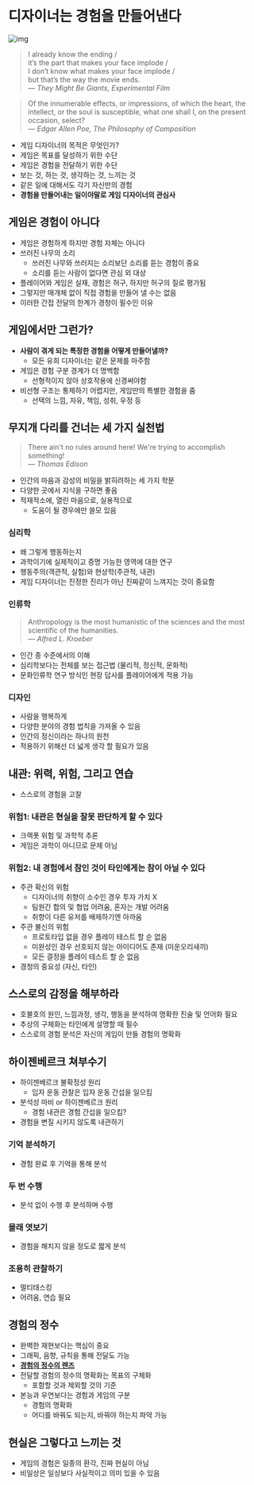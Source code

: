 # 디자이너는 경험을 만들어낸다
![img](../img/5.jpg)
> I already know the ending /  
> it’s the part that makes your face implode /  
> I don’t know what makes your face implode /  
> but that’s the way the movie ends.  
> _&horbar; They Might Be Giants, Experimental Film_

> Of the innumerable effects, or impressions, of which the heart, the intellect, or the soul is susceptible, what one shall I, on the present occasion, select?  
> _&horbar; Edgar Allen Poe, The Philosophy of Composition_
* 게임 디자이너의 목적은 무엇인가?
* 게임은 목표를 달성하기 위한 수단
* 게임은 경험을 전달하기 위한 수단
* 보는 것, 하는 것, 생각하는 것, 느끼는 것
* 같은 일에 대해서도 각기 자신만의 경험
* **경험을 만들어내는 일이야말로 게임 디자이너의 관심사**

## 게임은 경험이 아니다
* 게임은 경험하게 하지만 경험 자체는 아니다
* 쓰러진 나무의 소리
  * 쓰러진 나무와 쓰러지는 소리보단 소리를 듣는 경험이 중요
  * 소리를 듣는 사람이 없다면 관심 외 대상
* 플레이어와 게임은 실재, 경험은 허구, 하지만 허구의 질로 평가됨
* 그렇지만 매개체 없이 직접 경험을 만들어 낼 수는 없음
* 이러한 간접 전달의 한계가 경청이 필수인 이유

## 게임에서만 그런가?
* **사람이 겪게 되는 특정한 경험을 어떻게 만들어낼까?**
  * 모든 유희 디자이너는 같은 문제를 마주함
* 게임은 경험 구분 경계가 더 명백함
  * 선형적이지 않아 상호작용에 신경써야함
* 비선형 구조는 통제하기 어렵지만, 게임만의 특별한 경험을 줌
  * 선택의 느낌, 자유, 책임, 성취, 우정 등

## 무지개 다리를 건너는 세 가지 실천법
> There ain't no rules around here! We're trying to accomplish something!  
> _&horbar; Thomas Edison_
* 인간의 마음과 감성의 비밀을 밝히려하는 세 가지 학문
* 다양한 곳에서 지식을 구하면 좋음
* 적재적소에, 열린 마음으로, 실용적으로
  * 도움이 될 경우에만 쓸모 있음

### 심리학
* 왜 그렇게 행동하는지
* 과학이기에 실제적이고 증명 가능한 영역에 대한 연구
* 행동주의(객관적, 실험)와 현상학(주관적, 내관)
* 게임 디자이너는 진정한 진리가 아닌 진짜같이 느껴지는 것이 중요함

### 인류학
> Anthropology is the most humanistic of the sciences and the most scientific of the humanities.  
> _&horbar; Alfred L. Kroeber_
* 인간 종 수준에서의 이해
* 심리학보다는 전체를 보는 접근법 (물리적, 정신적, 문화적)
* 문화인류학 연구 방식인 현장 답사를 플레이어에게 적용 가능

### 디자인
* 사람을 행복하게
* 다양한 분야의 경험 법칙을 가져올 수 있음
* 인간의 정신이라는 하나의 원천
* 적용하기 위해선 더 넓게 생각 할 필요가 있음

## 내관: 위력, 위험, 그리고 연습
* 스스로의 경험을 고찰

### 위험1: 내관은 현실을 잘못 판단하게 할 수 있다
* 크랙폿 위험 및 과학적 추론
* 게임은 과학이 아니므로 문제 아님

### 위험2: 내 경험에서 참인 것이 타인에게는 참이 아닐 수 있다
* 주관 확신의 위험
  * 디자이너의 취향이 소수인 경우 투자 가치 X
  * 팀원간 합의 및 협업 어려움, 혼자는 개발 어려움
  * 취향이 다른 유저를 배제하기엔 아까움
* 주관 불신의 위험
  * 프로토타입 없을 경우 플레이 테스트 할 순 없음
  * 미완성인 경우 선호되지 않는 아이디어도 존재 (미운오리새끼)
  * 모든 결정을 플레이 테스트 할 순 없음
* 경청의 중요성 (자신, 타인)

## 스스로의 감정을 해부하라
* 호불호의 원인, 느낌과정, 생각, 행동을 분석하여 명확한 진술 및 언어화 필요
* 추상의 구체화는 타인에게 설명할 때 필수
* 스스로의 경험 분석은 자신의 게임이 만들 경험의 명확화

## 하이젠베르크 쳐부수기
* 하이젠베르크 불확정성 원리
  * 입자 운동 관찰은 입자 운동 간섭을 일으킴
* 분석성 마비 or 하이젠베르크 원리
  * 경험 내관은 경험 간섭을 일으킴?
* 경험을 변질 시키지 않도록 내관하기
### 기억 분석하기
* 경험 완료 후 기억을 통해 분석
### 두 번 수행
* 분석 없이 수행 후 분석하며 수행
### 몰래 엿보기
* 경험을 해치지 않을 정도로 짧게 분석
### 조용히 관찰하기
* 멀티태스킹
* 어려움, 연습 필요

## 경험의 정수
* 완벽한 재현보다는 핵심이 중요
* 그래픽, 음향, 규칙을 통해 전달도 가능
* **[경험의 정수의 렌즈](https://deck.artofgamedesign.com/#/menu/2)**
* 전달할 경험의 정수의 명확화는 목표의 구체화
  * 포함할 것과 제외할 것의 기준
* 본능과 우연보다는 경험과 게임의 구분
  * 경험의 명확화
  * 어디를 바꿔도 되는지, 바꿔야 하는지 파악 가능

## 현실은 그렇다고 느끼는 것
* 게임의 경험은 일종의 환각, 진짜 현실이 아님
* 비일상은 일상보다 사실적이고 의미 있을 수 있음